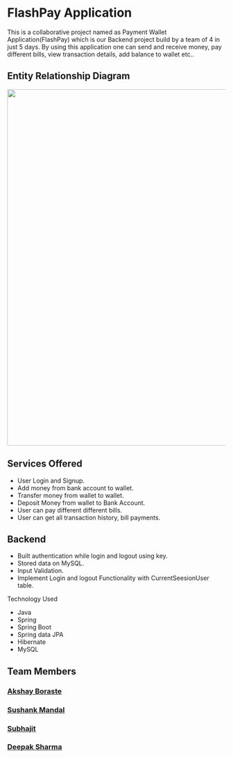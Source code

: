 #                                                      FlashPay Application
This is a collaborative project named as Payment Wallet Application(FlashPay) which is our Backend project build by a team of 4 in just 5 days.
By using this application one can send and receive money, pay different bills, view transaction details, add balance to wallet etc.. 

##                                                   Entity Relationship Diagram 

<img src="https://user-images.githubusercontent.com/101569228/200902071-d6ad123d-55ce-4dee-b7bd-6d5c3a06ee0b.jpeg" alt="" width="900" height="820">

## Services Offered 

- User Login and Signup.
- Add money from bank account to wallet.
- Transfer money from wallet to wallet.
- Deposit Money from wallet to Bank Account.
- User can pay different different bills.
- User can get all transaction history, bill payments.

## Backend 

- Built authentication while login and logout using key.
- Stored data on MySQL.
- Input Validation.
- Implement Login and logout Functionality with CurrentSeesionUser table.

Technology Used

- Java
- Spring
- Spring Boot
- Spring data JPA
- Hibernate
- MySQL


 ## Team Members

### [Akshay Boraste](https://github.com/akbora1994)
### [Sushank Mandal](https://github.com/sushank678)
### [Subhajit](https://github.com/subhajit51193)
### [Deepak Sharma](https://github.com/Deepaksharma-39)
